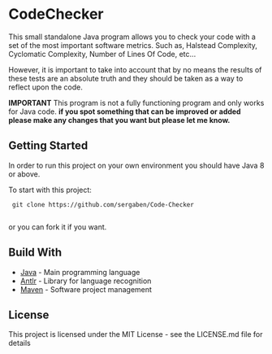 # CodeChecker

This small standalone Java program allows you to check your code with a set of the most important software metrics. Such as, Halstead Complexity,
Cyclomatic Complexity, Number of Lines Of Code, etc...

However, it is important to take into account that by no means the results of these tests are an absolute truth and they should be taken
as a way to reflect upon the code.

**IMPORTANT** This program is not a fully functioning program and only works for Java code. **if you spot something that can be improved or added please make any changes that 
you want but please let me know.**

## Getting Started

In order to run this project on your own environment you should have Java 8 or above.

To start with this project:

```
 git clone https://github.com/sergaben/Code-Checker
 
```
or you can fork it if you want.

## Build With

- [Java](https://java.com/en/download/faq/develop.xml) - Main programming language
- [Antlr](http://www.antlr.org/) - Library for language recognition
- [Maven](https://maven.apache.org/) - Software project management

## License

This project is licensed under the MIT License - see the LICENSE.md file for details
